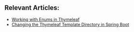 ## Relevant Articles:

- [Working with Enums in Thymeleaf](https://www.baeldung.com/thymeleaf-enums)
- [Changing the Thymeleaf Template Directory in Spring Boot](https://www.baeldung.com/spring-thymeleaf-template-directory)
